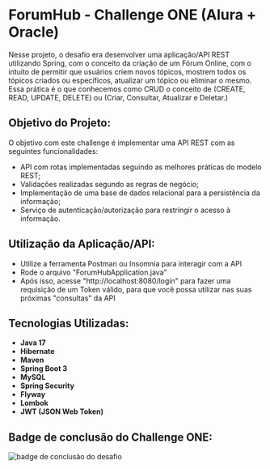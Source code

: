 # ForumHub - Challenge ONE (Alura + Oracle)

Nesse projeto, o desafio era desenvolver uma aplicação/API REST utilizando Spring, 
com o conceito da criação de um Fórum Online, com o intuito de permitir que 
usuários criem novos tópicos, mostrem todos os tópicos criados ou específicos, 
atualizar um tópico ou eliminar o mesmo. Essa prática é o que conhecemos como CRUD
o conceito de (CREATE, READ, UPDATE, DELETE) ou (Criar, Consultar, Atualizar e Deletar.)

## Objetivo do Projeto:
O objetivo com este challenge é implementar uma API REST com as seguintes funcionalidades:

- API com rotas implementadas seguindo as melhores práticas do modelo REST;
- Validações realizadas segundo as regras de negócio;
- Implementação de uma base de dados relacional para a persistência da informação;
- Serviço de autenticação/autorização para restringir o acesso à informação.

## Utilização da Aplicação/API:

- Utilize a ferramenta Postman ou Insomnia para interagir com a API
- Rode o arquivo "ForumHubApplication.java" 
- Após isso, acesse "http://localhost:8080/login" para fazer uma requisição 
de um Token válido, para que você possa utilizar nas suas próximas "consultas" da API

## Tecnologias Utilizadas:

-  **Java 17**
-  **Hibernate**
-  **Maven**
-  **Spring Boot 3**
-  **MySQL**
-  **Spring Security**
-  **Flyway**
-  **Lombok**
-  **JWT (JSON Web Token)**

## Badge de conclusão do Challenge ONE:
![badge de conclusão do desafio](ChallengeForum/src/assets-md/badge-spring.png)
